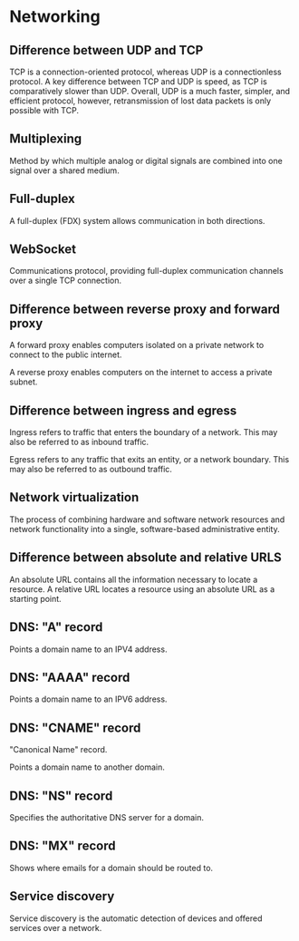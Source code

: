 # Networking

## Difference between UDP and TCP

TCP is a connection-oriented protocol, whereas UDP is a connectionless protocol.
A key difference between TCP and UDP is speed, as TCP is comparatively slower than UDP.
Overall, UDP is a much faster, simpler, and efficient protocol, however, retransmission of lost data packets is only
possible with TCP.

## Multiplexing

Method by which multiple analog or digital signals are combined into one signal over a shared medium.

## Full-duplex

A full-duplex (FDX) system allows communication in both directions.

## WebSocket

Communications protocol, providing full-duplex communication channels over a single TCP connection.

## Difference between reverse proxy and forward proxy

A forward proxy enables computers isolated on a private network to connect to the public internet.

A reverse proxy enables computers on the internet to access a private subnet.

## Difference between ingress and egress

Ingress refers to traffic that enters the boundary of a network. This may also be referred to as inbound traffic.

Egress refers to any traffic that exits an entity, or a network boundary. This may also be referred to as outbound
traffic.

## Network virtualization

The process of combining hardware and software network resources and network functionality into a single, software-based
administrative entity.

## Difference between absolute and relative URLS

An absolute URL contains all the information necessary to locate a resource. A relative URL locates a resource using an
absolute URL as a starting point.

## DNS: "A" record

Points a domain name to an IPV4 address.

## DNS: "AAAA" record

Points a domain name to an IPV6 address.

## DNS: "CNAME" record

"Canonical Name" record.

Points a domain name to another domain.

## DNS: "NS" record

Specifies the authoritative DNS server for a domain.

## DNS: "MX" record

Shows where emails for a domain should be routed to.

## Service discovery

Service discovery is the automatic detection of devices and offered services over a network.
